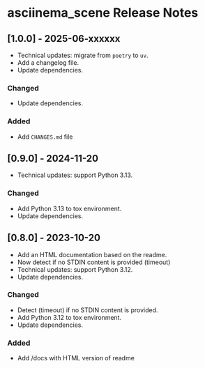 # asciinema_scene Release Notes

## [1.0.0] - 2025-06-xxxxxx

-   Technical updates: migrate from `poetry` to `uv`.
-   Add a changelog file.
-   Update dependencies.

### Changed

-   Update dependencies.

### Added

-   Add `CHANGES.md` file


## [0.9.0] - 2024-11-20

-   Technical updates: support Python 3.13.

### Changed

-   Add Python 3.13 to tox environment.
-   Update dependencies.

## [0.8.0] - 2023-10-20

-   Add an HTML documentation based on the readme.
-   Now detect if no STDIN content is provided (timeout)
-   Technical updates: support Python 3.12.
-   Update dependencies.


### Changed

-   Detect (timeout) if no STDIN content is provided.
-   Add Python 3.12 to tox environment.
-   Update dependencies.

### Added

-   Add /docs with HTML version of readme
